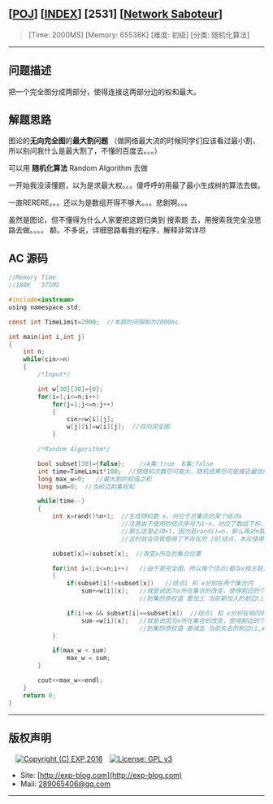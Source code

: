 ## [[POJ](http://poj.org/)] [[INDEX](https://github.com/lyy289065406/POJ-Solving-Reports)] [2531] [[Network Saboteur](http://poj.org/problem?id=2531)]

> [Time: 2000MS] [Memory: 65536K] [难度: 初级] [分类: 随机化算法]

------

## 问题描述

把一个完全图分成两部分，使得连接这两部分边的权和最大。


## 解题思路

图论的**无向完全图**的**最大割问题** （做网络最大流的时候同学们应该看过最小割，所以别问我什么是最大割了，不懂的百度去。。。）

可以用 **随机化算法** Random Algorithm 去做


一开始我没读懂题，以为是求最大权。。。傻呼呼的用最了最小生成树的算法去做。

一直RERERE。。。还以为是数组开得不够大。。。悲剧啊。。。


虽然是图论，但不懂得为什么人家要把这题归类到 搜索题 去，用搜索我完全没思路去做。。。。 额，不多说，详细思路看我的程序，解释非常详尽


## AC 源码


```c
//Memory Time
//188K   375MS 

#include<iostream>
using namespace std;

const int TimeLimit=2000;  //本题时间限制为2000ms

int main(int i,int j)
{
	int n;
	while(cin>>n)
	{
		/*Input*/

		int w[30][30]={0};
		for(i=1;i<=n;i++)
			for(j=1;j<=n;j++)
			{
				cin>>w[i][j];
				w[j][i]=w[i][j];  //双向完全图
			}

		/*Random Algorithm*/

		bool subset[30]={false};    //A集:true  B集:false
		int time=TimeLimit*100;  //使随机次数尽可能大，随机结果尽可能接近最优解
		long max_w=0;   //最大割的权值之和
		long sum=0;  //当前边割集权和

		while(time--)
		{
			int x=rand()%n+1;  //生成随机数 x，对应于总集合的某个结点x
			                   //注意由于使用的结点序号为1~n，对应了数组下标，下标为0的数组元素没有使用
			                   //那么这里必须+1，因为若rand()=n，那么再对n取模结果就为0
			                   //这时就会导致使用了不存在的 [0]结点，本应使用的 [n]结点就被丢弃了

			subset[x]=!subset[x];  //改变x所在的集合位置

			for(int i=1;i<=n;i++)   //由于是完全图，所以每个顶点i都与x相关联，因此要全部枚举
			{
				if(subset[i]!=subset[x])   //结点i 和 x分别在两个集合内
					sum+=w[i][x];   //就是说因为x所在集合的改变，使得割边的个数增加
				                    //割集的原权值 要加上 当前新加入的割边(i,x)的权值

				if(i!=x && subset[i]==subset[x])  //结点i 和 x分别在相同的集合内，但他们不是同一元素
					sum-=w[i][x];   //就是说因为x所在集合的改变，使得割边的个数减少
				                    //割集的原权值 要减去 当前失去的割边(i,x)的权值
			}

			if(max_w < sum)
				max_w = sum;
		}

		cout<<max_w<<endl;
	}
	return 0;
}
```

------

## 版权声明

　[![Copyright (C) EXP,2016](https://img.shields.io/badge/Copyright%20(C)-EXP%202016-blue.svg)](http://exp-blog.com)　[![License: GPL v3](https://img.shields.io/badge/License-GPL%20v3-blue.svg)](https://www.gnu.org/licenses/gpl-3.0)
  

- Site: [http://exp-blog.com](http://exp-blog.com) 
- Mail: <a href="mailto:289065406@qq.com?subject=[EXP's Github]%20Your%20Question%20（请写下您的疑问）&amp;body=What%20can%20I%20help%20you?%20（需要我提供什么帮助吗？）">289065406@qq.com</a>


------
